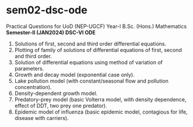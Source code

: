 # sem02-dsc-ode
Practical Questions for UoD (NEP-UGCF) Year-I B.Sc. (Hons.) Mathematics<br>
**Semester-II (JAN2024) DSC-VI ODE**
<ol>
  <li>Solutions of first, second and third order differential equations.</li>
  <li>Plotting of family of solutions of differential equations of first, second and third order.</li>
  <li>Solution of differential equations using method of variation of parameters.</li>
  <li>Growth and decay model (exponential case only).</li>
  <li>Lake pollution model (with constant/seasonal flow and pollution concentration).</li>
  <li>Density-dependent growth model.</li>
  <li>Predatory-prey model (basic Volterra model, with density dependence, effect of DDT, two prey one predator).</li>
  <li>Epidemic model of influenza (basic epidemic model, contagious for life, disease with carriers).</li>
</ol>
